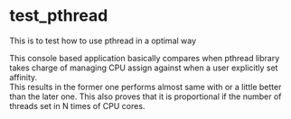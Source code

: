 # test_pthread
This is to test how to use pthread in a optimal way

This console based application basically compares when pthread library takes charge of managing CPU assign against when a user explicitly set affinity.  
This results in the former one performs almost same with or a little better than the later one.
This also proves that it is proportional if the number of threads set in N times of CPU cores.
